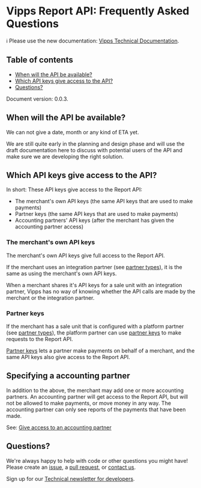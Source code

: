 <!-- START_METADATA
---
title: FAQ
sidebar_position: 15
---
END_METADATA -->

# Vipps Report API: Frequently Asked Questions

<!-- START_COMMENT -->

ℹ️ Please use the new documentation:
[Vipps Technical Documentation](https://vippsas.github.io/vipps-developer-docs/).

<!-- END_COMMENT -->

<!-- START_TOC -->

## Table of contents

* [When will the API be available?](#when-will-the-api-be-available)
* [Which API keys give access to the API?](#which-api-keys-give-access-to-the-api)
* [Questions?](#questions)

<!-- END_TOC -->

Document version: 0.0.3.

## When will the API be available?

We can not give a date, month or any kind of ETA yet.

We are still quite early in the planning and design phase and will use the
draft documentation here to discuss with potential users of the API
and make sure we are developing the right solution.

## Which API keys give access to the API?

In short: These API keys give access to the Report API:
* The merchant's own API keys (the same API keys that are used to make payments)
* Partner keys (the same API keys that are used to make payments)
* Accounting partners' API keys (after the merchant has given the accounting partner access)

### The merchant's own API keys

The merchant's own API keys give full access to the Report API.

If the merchant uses an integration partner (see
[partner types](https://vippsas.github.io/vipps-developer-docs/docs/vipps-partner/#partner-types)),
it is the same as using the merchant's own API keys.

When a merchant shares it's API keys for a sale unit with an integration partner,
Vipps has no way of knowing whether the API calls are made by the merchant or
the integration partner.

### Partner keys

If the merchant has a sale unit that is configured with a platform partner (see
[partner types](https://vippsas.github.io/vipps-developer-docs/docs/vipps-partner/#partner-types)),
the platform partner can use
[partner keys](https://vippsas.github.io/vipps-developer-docs/docs/vipps-partner/partner-keys)
to make requests to the Report API.

[Partner keys](https://vippsas.github.io/vipps-developer-docs/docs/vipps-partner/partner-keys)
lets a partner make payments on behalf of a merchant, and the same API keys
also give access to the Report API.

## Specifying a accounting partner

In addition to the above, the merchant may add one or more accounting partners.
An accounting partner will get access to the Report API, but will not be allowed
to make payments, or move money in any way. The accounting partner can only see
reports of the payments that have been made.

See:
[Give access to an accounting partner](https://vippsas.github.io/vipps-developer-docs/docs/APIs/report-api/vipps-report-api#give-access-to-an-accounting-partner)

## Questions?

We're always happy to help with code or other questions you might have!
Please create an [issue](https://github.com/vippsas/vipps-report-api/issues),
a [pull request](https://github.com/vippsas/vipps-report-api/pulls),
or [contact us](https://github.com/vippsas/vipps-developers/blob/master/contact.md).

Sign up for our [Technical newsletter for developers](https://github.com/vippsas/vipps-developers/tree/master/newsletters).
